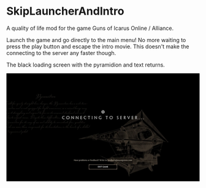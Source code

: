 # SkipLauncherAndIntro

A quality of life mod for the game Guns of Icarus Online / Alliance.

Launch the game and go directly to the main menu! No more waiting to press the play button and escape the intro movie. This doesn't make the connecting to the server any faster though.

The black loading screen with the pyramidion and text returns.

![screenshot](screenshot.webp)
